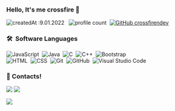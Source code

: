 ### Hello, It's me crossfire 👋
![createdAt :9.01.2022](https://img.shields.io/badge/version-9.01.2022-informational) &nbsp;
![profile count](https://komarev.com/ghpvc/?username=crossfirendev&color=red)&nbsp;
[![GitHub crossfirendev](https://img.shields.io/github/followers/crossfirendev?label=follow&style=social)](https://github.com/crossfirendev)&nbsp;

### 🛠 &nbsp;Software Languages
![JavaScript](https://img.shields.io/badge/-JavaScript-05122A?style=flat&logo=javascript)&nbsp;
![Java](https://img.shields.io/badge/-Java-05122A?style=flat&logo=Java&logoColor=FFA518)&nbsp;
![C](https://img.shields.io/badge/-C-05122A?style=flat&logo=C&logoColor=A8B9CC)&nbsp;
![C++](https://img.shields.io/badge/-C++-05122A?style=flat&logo=C%2B%2B&logoColor=00599C)&nbsp;
![Bootstrap](https://img.shields.io/badge/-Bootstrap-05122A?style=flat&logo=bootstrap&logoColor=563D7C)\
![HTML](https://img.shields.io/badge/-HTML-05122A?style=flat&logo=HTML5)&nbsp;
![CSS](https://img.shields.io/badge/-CSS-05122A?style=flat&logo=CSS3&logoColor=1572B6)&nbsp;
![Git](https://img.shields.io/badge/-Git-05122A?style=flat&logo=git)&nbsp;
![GitHub](https://img.shields.io/badge/-GitHub-05122A?style=flat&logo=github)&nbsp;
![Visual Studio Code](https://img.shields.io/badge/-Visual%20Studio%20Code-05122A?style=flat&logo=visual-studio-code&logoColor=007ACC)&nbsp;

### 🌟 Contacts!
<p>
     <a href="https://www.instagram.com/asyncyusuf" target"blank_"><img src="https://img.shields.io/badge/INSTAGRAM%20-DC3175.svg?&style=for-the-badge&logo=instagram&logoColor=white"></a>
      <a href="https://discord.com/users/726380319539986433" target"blank_"><img src="https://img.shields.io/badge/Discord-ffbb00?style=for-the-badge&logo=discord&logoColor=white"></a>
</p>
 
<a href="https://github.com/crossfirendev/">
  <img src="https://github-readme-stats.vercel.app/api/pin/?crossfirendev=anuraghazra&repo=github-readme-stats" />
</a>

